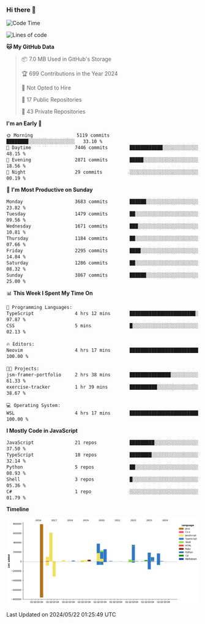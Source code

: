 ### Hi there 👋

<!--
**Clumsy-Coder/Clumsy-Coder** is a ✨ _special_ ✨ repository because its `README.md` (this file) appears on your GitHub profile.

Here are some ideas to get you started:

- 🔭 I’m currently working on ...
- 🌱 I’m currently learning ...
- 👯 I’m looking to collaborate on ...
- 🤔 I’m looking for help with ...
- 💬 Ask me about ...
- 📫 How to reach me: ...
- 😄 Pronouns: ...
- ⚡ Fun fact: ...
-->

<!-- anmol098/waka-readme-stats -->
<!--START_SECTION:waka-->
![Code Time](http://img.shields.io/badge/Code%20Time-790%20hrs%2031%20mins-blue)

![Lines of code](https://img.shields.io/badge/From%20Hello%20World%20I%27ve%20Written-3.4%20million%20lines%20of%20code-blue)

**🐱 My GitHub Data** 

> 📦 7.0 MB Used in GitHub's Storage 
 > 
> 🏆 699 Contributions in the Year 2024
 > 
> 🚫 Not Opted to Hire
 > 
> 📜 17 Public Repositories 
 > 
> 🔑 43 Private Repositories 
 > 
**I'm an Early 🐤** 

```text
🌞 Morning                5119 commits        ████████░░░░░░░░░░░░░░░░░   33.10 % 
🌆 Daytime                7446 commits        ████████████░░░░░░░░░░░░░   48.15 % 
🌃 Evening                2871 commits        █████░░░░░░░░░░░░░░░░░░░░   18.56 % 
🌙 Night                  29 commits          ░░░░░░░░░░░░░░░░░░░░░░░░░   00.19 % 
```
📅 **I'm Most Productive on Sunday** 

```text
Monday                   3683 commits        ██████░░░░░░░░░░░░░░░░░░░   23.82 % 
Tuesday                  1479 commits        ██░░░░░░░░░░░░░░░░░░░░░░░   09.56 % 
Wednesday                1671 commits        ███░░░░░░░░░░░░░░░░░░░░░░   10.81 % 
Thursday                 1184 commits        ██░░░░░░░░░░░░░░░░░░░░░░░   07.66 % 
Friday                   2295 commits        ████░░░░░░░░░░░░░░░░░░░░░   14.84 % 
Saturday                 1286 commits        ██░░░░░░░░░░░░░░░░░░░░░░░   08.32 % 
Sunday                   3867 commits        ██████░░░░░░░░░░░░░░░░░░░   25.00 % 
```


📊 **This Week I Spent My Time On** 

```text
💬 Programming Languages: 
TypeScript               4 hrs 12 mins       ████████████████████████░   97.87 % 
CSS                      5 mins              █░░░░░░░░░░░░░░░░░░░░░░░░   02.13 % 

🔥 Editors: 
Neovim                   4 hrs 17 mins       █████████████████████████   100.00 % 

🐱‍💻 Projects: 
jsm-framer-portfolio     2 hrs 38 mins       ███████████████░░░░░░░░░░   61.33 % 
exercise-tracker         1 hr 39 mins        ██████████░░░░░░░░░░░░░░░   38.67 % 

💻 Operating System: 
WSL                      4 hrs 17 mins       █████████████████████████   100.00 % 
```

**I Mostly Code in JavaScript** 

```text
JavaScript               21 repos            █████████░░░░░░░░░░░░░░░░   37.50 % 
TypeScript               18 repos            ████████░░░░░░░░░░░░░░░░░   32.14 % 
Python                   5 repos             ██░░░░░░░░░░░░░░░░░░░░░░░   08.93 % 
Shell                    3 repos             █░░░░░░░░░░░░░░░░░░░░░░░░   05.36 % 
C#                       1 repo              ░░░░░░░░░░░░░░░░░░░░░░░░░   01.79 % 
```



**Timeline**

![Lines of Code chart](https://raw.githubusercontent.com/Clumsy-Coder/Clumsy-Coder/main/assets/bar_graph.png)


 Last Updated on 2024/05/22 01:25:49 UTC
<!--END_SECTION:waka-->
